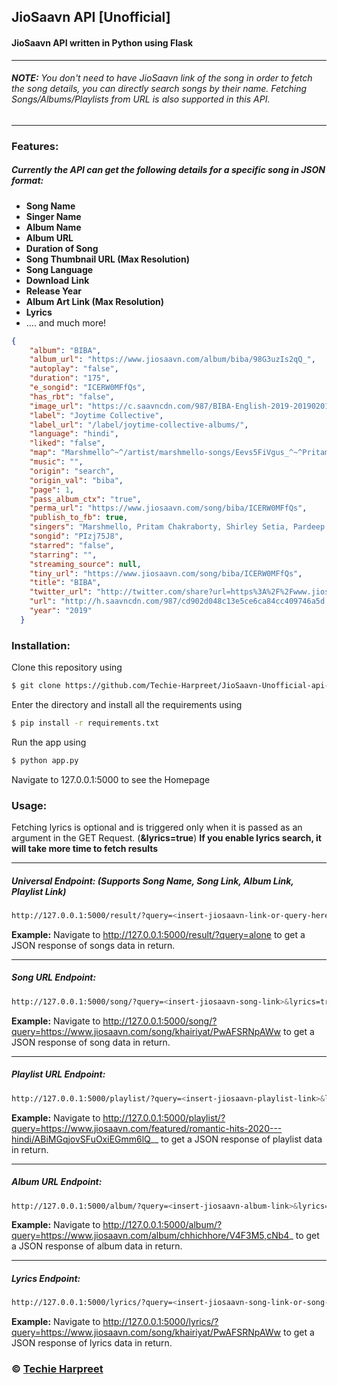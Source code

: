 ## JioSaavn API [Unofficial]

#### JioSaavn API written in Python using Flask  

 ---
###### **NOTE:** You don't need to have JioSaavn link of the song in order to fetch the song details, you can directly search songs by their name. Fetching Songs/Albums/Playlists from URL is also supported in this API.  

 ---

### **Features**:
##### Currently the API can get the following details for a specific song in JSON format:
- **Song Name**
- **Singer Name**
- **Album Name**
- **Album URL**
- **Duration of Song**
- **Song Thumbnail URL (Max Resolution)**
- **Song Language**
- **Download Link**
- **Release Year**
- **Album Art Link (Max Resolution)**
- **Lyrics**
- .... and much more!

```json
{
    "album": "BIBA",
    "album_url": "https://www.jiosaavn.com/album/biba/98G3uzIs2qQ_",
    "autoplay": "false",
    "duration": "175",
    "e_songid": "ICERW0MFfQs",
    "has_rbt": "false",
    "image_url": "https://c.saavncdn.com/987/BIBA-English-2019-20190201201359-500x500.jpg",
    "label": "Joytime Collective",
    "label_url": "/label/joytime-collective-albums/",
    "language": "hindi",
    "liked": "false",
    "map": "Marshmello^~^/artist/marshmello-songs/Eevs5FiVgus_^~^Pritam Chakraborty^~^/artist/pritam-chakraborty-songs/OaFg9HPZgq8_^~^Shirley Setia^~^/artist/shirley-setia-songs/9qGdjoPJ1vM_^~^Pardeep Singh Sran^~^/artist/pardeep-singh-sran-songs/NIfiZRCrYQA_^~^Dev Negi^~^/artist/dev-negi-songs/NpCqdI4dD5U_",
    "music": "",
    "origin": "search",
    "origin_val": "biba",
    "page": 1,
    "pass_album_ctx": "true",
    "perma_url": "https://www.jiosaavn.com/song/biba/ICERW0MFfQs",
    "publish_to_fb": true,
    "singers": "Marshmello, Pritam Chakraborty, Shirley Setia, Pardeep Singh Sran, Dev Negi",
    "songid": "PIzj75J8",
    "starred": "false",
    "starring": "",
    "streaming_source": null,
    "tiny_url": "https://www.jiosaavn.com/song/biba/ICERW0MFfQs",
    "title": "BIBA",
    "twitter_url": "http://twitter.com/share?url=https%3A%2F%2Fwww.jiosaavn.com%2Fsong%2Fbiba%2FICERW0MFfQs&text=%23NowPlaying+%22BIBA%22+%40jiosaavn+%23OurSoundtrack&related=jiosaavn",
    "url": "http://h.saavncdn.com/987/cd902d048c13e5ce6ca84cc409746a5d.mp3",
    "year": "2019"
  }
```

### **Installation**:

Clone this repository using
```sh
$ git clone https://github.com/Techie-Harpreet/JioSaavn-Unofficial-api-by-techie-harpreet
```
Enter the directory and install all the requirements using
```sh
$ pip install -r requirements.txt
```
Run the app using
```sh
$ python app.py
```
Navigate to 127.0.0.1:5000 to see the Homepage

### **Usage**:
Fetching lyrics is optional and is triggered only when it is passed as an argument in the GET Request. (**&lyrics=true**)
**If you enable lyrics search, it will take more time to fetch results**

---
##### **Universal Endpoint**: (Supports Song Name, Song Link, Album Link, Playlist Link)
```sh
http://127.0.0.1:5000/result/?query=<insert-jiosaavn-link-or-query-here>&lyrics=true
```
**Example:** Navigate to http://127.0.0.1:5000/result/?query=alone to get a JSON response of songs data in return.

----


##### **Song URL Endpoint**:
```sh
http://127.0.0.1:5000/song/?query=<insert-jiosaavn-song-link>&lyrics=true
```
**Example:** Navigate to http://127.0.0.1:5000/song/?query=https://www.jiosaavn.com/song/khairiyat/PwAFSRNpAWw to get a JSON response of song data in return.

---

##### **Playlist URL Endpoint**:
```sh
http://127.0.0.1:5000/playlist/?query=<insert-jiosaavn-playlist-link>&lyrics=true
```
**Example:** Navigate to http://127.0.0.1:5000/playlist/?query=https://www.jiosaavn.com/featured/romantic-hits-2020---hindi/ABiMGqjovSFuOxiEGmm6lQ__ to get a JSON response of playlist data in return.

---

##### **Album URL Endpoint**:
```sh
http://127.0.0.1:5000/album/?query=<insert-jiosaavn-album-link>&lyrics=true
```
**Example:** Navigate to http://127.0.0.1:5000/album/?query=https://www.jiosaavn.com/album/chhichhore/V4F3M5,cNb4_ to get a JSON response of album data in return.

---

##### **Lyrics Endpoint**:
```sh
http://127.0.0.1:5000/lyrics/?query=<insert-jiosaavn-song-link-or-song-id>&lyrics=true
```
**Example:** Navigate to http://127.0.0.1:5000/lyrics/?query=https://www.jiosaavn.com/song/khairiyat/PwAFSRNpAWw to get a JSON response of lyrics data in return.


### © [Techie Harpreet](https://harpreetsinghbansal.com/)
